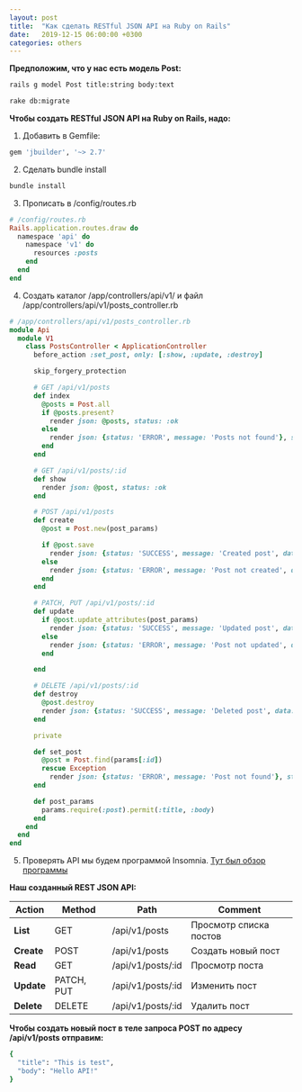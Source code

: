 ```yaml
---
layout: post
title:  "Как сделать RESTful JSON API на Ruby on Rails"
date:   2019-12-15 06:00:00 +0300
categories: others
---
```


**Предположим, что у нас есть модель Post:**

```bash
rails g model Post title:string body:text
```

```bash
rake db:migrate
```

**Чтобы создать RESTful JSON API на Ruby on Rails, надо:**

1. Добавить в Gemfile:

```ruby
gem 'jbuilder', '~> 2.7'
```

2. Сделать bundle install

```bash
bundle install
```

3. Прописать в /config/routes.rb

```ruby
# /config/routes.rb
Rails.application.routes.draw do
  namespace 'api' do
    namespace 'v1' do
      resources :posts
    end
  end
end
```

4. Создать каталог /app/controllers/api/v1/ и файл /app/controllers/api/v1/posts_controller.rb

```ruby
# /app/controllers/api/v1/posts_controller.rb
module Api
  module V1
    class PostsController < ApplicationController
      before_action :set_post, only: [:show, :update, :destroy]

      skip_forgery_protection

      # GET /api/v1/posts
      def index
        @posts = Post.all
        if @posts.present?
          render json: @posts, status: :ok
        else
          render json: {status: 'ERROR', message: 'Posts not found'}, status: :not_found
        end
      end

      # GET /api/v1/posts/:id
      def show
        render json: @post, status: :ok
      end

      # POST /api/v1/posts
      def create
        @post = Post.new(post_params)

        if @post.save
          render json: {status: 'SUCCESS', message: 'Created post', data: @post}, status: :ok
        else
          render json: {status: 'ERROR', message: 'Post not created', data: @post.errors}, status: :unprocessable_entity
        end
      end

      # PATCH, PUT /api/v1/posts/:id
      def update
        if @post.update_attributes(post_params)
          render json: {status: 'SUCCESS', message: 'Updated post', data: @post}, status: :ok
        else
          render json: {status: 'ERROR', message: 'Post not updated', data: @post.errors}, status: :unprocessable_entity
        end

      end

      # DELETE /api/v1/posts/:id
      def destroy
        @post.destroy
        render json: {status: 'SUCCESS', message: 'Deleted post', data: @post}, status: :ok
      end

      private

      def set_post
        @post = Post.find(params[:id])
        rescue Exception
          render json: {status: 'ERROR', message: 'Post not found'}, status: :not_found
      end

      def post_params
        params.require(:post).permit(:title, :body)
      end
    end
  end
end
```
5. Проверять API мы будем программой Insomnia. [Тут был обзор программы](http://rubyblog.ru/others/rest-client/)

**Наш созданный REST JSON API:**

|  Action    |  Method    |  Path    |  Comment    |
|-------|-------|-------|-------|
| **List** | GET | /api/v1/posts | Просмотр списка постов |
| **Create** | POST | /api/v1/posts | Создать новый пост |
| **Read** | GET | /api/v1/posts/:id | Просмотр поста |
| **Update** | PATCH, PUT | /api/v1/posts/:id | Изменить пост |
| **Delete** | DELETE | /api/v1/posts/:id | Удалить пост |

**Чтобы создать новый пост в теле запроса POST по адресу /api/v1/posts
отправим:**

```ruby
{
  "title": "This is test",
  "body": "Hello API!"
}
```